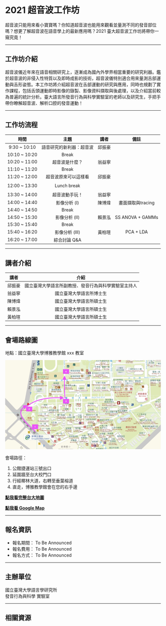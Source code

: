 # 2021 超音波工作坊

超音波只能用來看小寶寶嗎？你知道超音波也能用來觀看並量測不同的發音部位嗎？想更了解超音波在語音學上的最新應用嗎？2021 臺大超音波工作坊將帶你一窺究竟！ 

---

## **工作坊介紹**


超音波儀近年來在語音相關研究上，逐漸成為國內外學界相當重要的研究利器。鑑於超音波的非侵入性特質以及即時成影的技術，超音波儀特別適合用來量測舌部運動與舌形姿態。本工作坊將介紹超音波在舌部運動的研究與應用，同時也規劃了實作課程，包括舌頭運動即時影像的錄製、影像資料擷取與後處理，以及介紹當前較為普遍的統計分析。臺大語言所發音行為與科學實驗室的老師以及研究生，手把手帶你瞭解超音波、解析口腔的發音運動！


---

## **工作坊流程**


時間|主題|講者|備註
:-----:|:-----:|:-----:|:-----:
9:30 ~ 10:10|語音研究的新利器：超音波|邱振豪| 
10:10 ~ 10:20|Break| | 
10:20 ~ 11:00|超音波是什麼？|翁益寧| 
11:10 ~ 11:20|Break| | 
11:20 ~ 12:00|超音波原來可以這樣看|邱振豪| 
 | | | 
12:00 ~ 13:30|Lunch break| | 
 | | | 
13:30 ~ 14:00|超音波動手玩！|翁益寧| 
14:00 ~ 14:40|影像分析 (I)|陳博煒| 畫面擷取與tracing
14:40 ~ 14:50 |Break| | 
14:50 ~ 15:30|影像分析 (II)|賴景泓| SS ANOVA + GAMMs
15:30 ~ 15:40|Break| | 
15:40 ~ 16:20|影像分析 (III)|黃柏瑄| PCA + LDA
16:20 ~ 17:00|綜合討論 Q&A| | 


---
## **講者介紹**


講者|介紹
:-----:|:-----:
邱振豪|國立臺灣大學語言所副教授、發音行為與科學實驗室主持人
翁益寧|國立臺灣大學語言所博士生
陳博煒|國立臺灣大學語言所碩士生
賴景泓|國立臺灣大學語言所碩士生
黃柏瑄|國立臺灣大學語言所碩士生


---
## **會場路線圖**

地點：國立臺灣大學博雅教學館 xxx 教室

![boya-map](./img/boya-route.jpg)

會場路徑：

1. 公館捷運站三號出口
2. 延圍牆至台大校門口
3. 行經椰林大道，右轉至垂葉榕道
4. 直走，博雅教學館會在您的右手邊

[**點我看完整台大地圖**](https://www.ntu.edu.tw/about/map/B_02_A.jpg)

[**點我看 Google Map**](https://www.google.com/maps/place/%E5%9C%8B%E7%AB%8B%E8%87%BA%E7%81%A3%E5%A4%A7%E5%AD%B8%E5%8D%9A%E9%9B%85%E6%95%99%E5%AD%B8%E9%A4%A8/@25.0188496,121.5345114,17z/data=!3m1!4b1!4m5!3m4!1s0x3442a989d9909417:0x13a8ef0043681664!8m2!3d25.0188448!4d121.5367001)

---

## **報名資訊**

* 報名期間： To Be Announced
* 報名費用： To Be Announced
* 報名方式： To Be Announced

---

## **主辦單位**

國立臺灣大學語言學研究所 <br/>
發音行為與科學 實驗室

---
## **相關資源**
